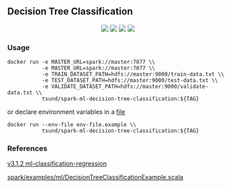 ## Decision Tree Classification

<p align="center">
    <img src="https://img.shields.io/docker/stars/tsund/spark-ml-decision-tree-classification.svg" />
    <img src="https://img.shields.io/docker/pulls/tsund/spark-ml-decision-tree-classification.svg" />
    <img src="https://img.shields.io/docker/image-size/tsund/spark-ml-decision-tree-classification" />
    <img src="https://img.shields.io/docker/v/tsund/spark-ml-decision-tree-classification" />
</p>

### Usage

```shell
docker run -e MASTER_URL=spark://master:7077 \\
           -e MASTER_URL=spark://master:7077 \\
           -e TRAIN_DATASET_PATH=hdfs://master:9000/train-data.txt \\
           -e TEST_DATASET_PATH=hdfs://master:9000/test-data.txt \\
           -e VALIDATE_DATASET_PATH=hdfs://master:9000/validate-data.txt \\
           tsund/spark-ml-decision-tree-classification:${TAG}
```

or declare environment variables in a [file](env-file.example)

```shell
docker run --env-file env-file.example \\
           tsund/spark-ml-decision-tree-classification:${TAG}
```

### References

[v3.1.2 ml-classification-regression](https://spark.apache.org/docs/3.1.2/ml-classification-regression.html#decision-tree-classifier)

[spark/examples/ml/DecisionTreeClassificationExample.scala](https://github.com/apache/spark/blob/master/examples/src/main/scala/org/apache/spark/examples/ml/DecisionTreeClassificationExample.scala)
